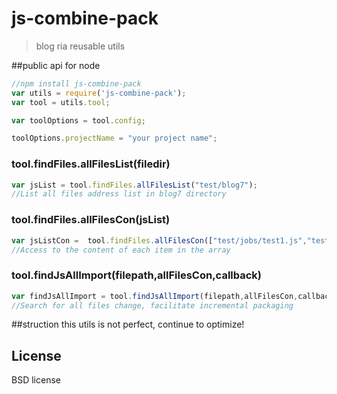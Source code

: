 js-combine-pack
===============

>blog ria reusable utils

##public api for node

```js
//npm install js-combine-pack
var utils = require('js-combine-pack');
var tool = utils.tool;

var toolOptions = tool.config;

toolOptions.projectName = "your project name";

```

### tool.findFiles.allFilesList(filedir)

```js
var jsList = tool.findFiles.allFilesList("test/blog7");
//List all files address list in blog7 directory

```

### tool.findFiles.allFilesCon(jsList)

```js
var jsListCon =  tool.findFiles.allFilesCon(["test/jobs/test1.js","test/jobs/test2.js"]);
//Access to the content of each item in the array

```
### tool.findJsAllImport(filepath,allFilesCon,callback)

```js
var findJsAllImport = tool.findJsAllImport(filepath,allFilesCon,callback);
//Search for all files change, facilitate incremental packaging

```
##struction 
this utils is not perfect, continue to optimize!

## License

BSD license